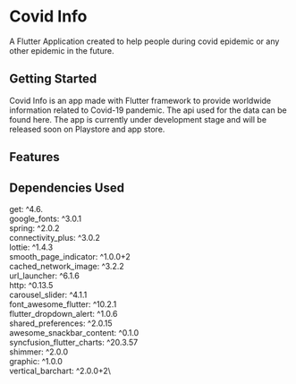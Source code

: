 # Covid Info

A Flutter Application created to help people during covid epidemic or any other epidemic in the future.

## Getting Started
 
 Covid Info is an app made with Flutter framework to provide worldwide information related to Covid-19 pandemic. The api used for the data can be found here. The app is currently under development stage and will be released soon on Playstore and app store.
 
 ## Features
 
 
 
 ## Dependencies Used
 
   get: ^4.6.\
  google_fonts: ^3.0.1\
  spring: ^2.0.2\
  connectivity_plus: ^3.0.2\
  lottie: ^1.4.3\
  smooth_page_indicator: ^1.0.0+2\
  cached_network_image: ^3.2.2\
  url_launcher: ^6.1.6\
  http: ^0.13.5\
  carousel_slider: ^4.1.1\
  font_awesome_flutter: ^10.2.1\
  flutter_dropdown_alert: ^1.0.6\
  shared_preferences: ^2.0.15\
  awesome_snackbar_content: ^0.1.0\
  syncfusion_flutter_charts: ^20.3.57\
  shimmer: ^2.0.0\
  graphic: ^1.0.0\
  vertical_barchart: ^2.0.0+2\
